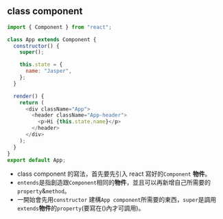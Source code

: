 ## class component

```js
import { Component } from "react";

class App extends Component {
  constructor() {
    super();

    this.state = {
      name: "Jasper",
    };
  }

  render() {
    return (
      <div className="App">
        <header className="App-header">
          <p>Hi {this.state.name}</p>
        </header>
      </div>
    );
  }
}
export default App;
```

- class component 的寫法，首先要先引入 react 寫好的`Component` **物件**。
- `entends`是指創造跟`Component`相同的**物件**，並且可以再新增自己所需要的`property`&`method`。
- 一開始會先用`constructor` 建構`App component`所需要的東西，`super`是調用`extends`**物件**的`property`(要寫在()內才可調用)。
